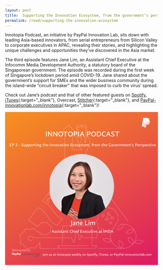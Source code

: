 ```yaml
---
layout: post
title:  Supporting the Innovation Ecosystem, from the government’s perspective
permalink: /read/supporting-the-innovation-ecosystem
---
```

Innotopia Podcast, an initiative by PayPal Innovation Lab, sits down with leading Asia-based innovators, from serial entrepreneurs from Silicon Valley to corporate executives in APAC, revealing their stories, and highlighting the unique challenges and opportunities they’ve discovered in the Asia market.

The third episode features Jane Lim, an Assistant Chief Executive at the  Infocomm Media Development Authority, a statutory board of the Singaporean government. The episode was recorded during the first week of Singapore’s lockdown period amid COVID-19. Jane shared about the government’s support for SMEs and the wider business community during the island-wide “circuit breaker” that was imposed to curb the virus’ spread.

Check out Jane’s podcast and that of other featured guests on [Spotify](https://open.spotify.com/show/29oii015aYSKtveIDurWSv?si=7rm_RiqnQ4WuAn3EaCpNDA), [iTunes](https://podcasts.apple.com/sg/podcast/ep-1-singapore-the-innovation-hub-of-southeast-asia/id1515926490){:target="_blank"}, Overcast, [Stitcher](https://www.stitcher.com/podcast/innotopia-podcast){:target="_blank"}, and [PayPal-innovationlab.com/innotopia](https://www.paypal.com/sg/webapps/mpp/innovationlab/innotopia){:target="_blank"}!

![1](/images/read/EP3_Poster_v2.png)
